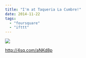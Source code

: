 ```yaml
---
title: "I'm at Taqueria La Cumbre!"
date: 2014-11-22
tags: 
  - "foursquare"
  - "ifttt"
---
```


![](images/1khu2IQ)  
  
http://4sq.com/aNKd8p
